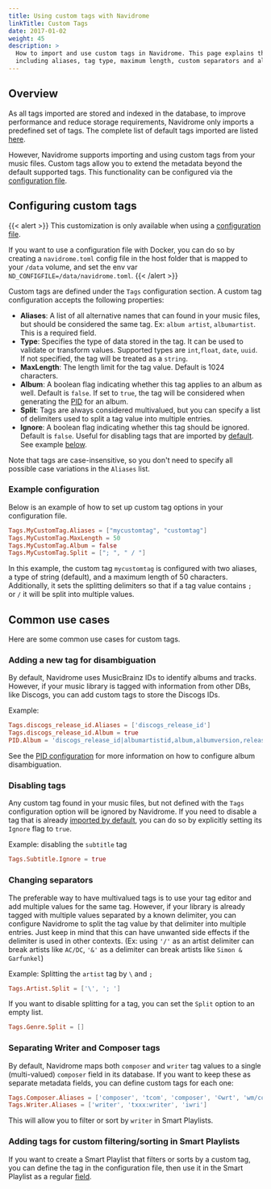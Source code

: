 ```yaml
---
title: Using custom tags with Navidrome
linkTitle: Custom Tags
date: 2017-01-02
weight: 45
description: >
  How to import and use custom tags in Navidrome. This page explains the available options to configure custom tags,
  including aliases, tag type, maximum length, custom separators and album-level settings.
---
```


## Overview

As all tags imported are stored and indexed in the database, to improve performance and reduce storage requirements, 
Navidrome only imports a predefined set of tags. The complete list of default tags imported are listed 
[here][mappings].

However, Navidrome supports importing and using custom tags from your music files. Custom tags allow you to extend the 
metadata beyond the default supported tags. This functionality can be configured via the [configuration file][config].

## Configuring custom tags

{{< alert >}}
This customization is only available when using a [configuration file](/docs/usage/configuration-options).

If you want to use a configuration file with Docker, you can do so by creating a `navidrome.toml` config file in the
host folder that is mapped to your `/data` volume, and set the env var `ND_CONFIGFILE=/data/navidrome.toml`.
{{< /alert >}}


Custom tags are defined under the `Tags` configuration section. A custom tag configuration accepts the following properties:

- **Aliases**: A list of all alternative names that can found in your music files, but should be considered the same tag. 
  Ex: `album artist`, `albumartist`. This is a required field.
- **Type**: Specifies the type of data stored in the tag. It can be used to validate or transform values. 
  Supported types are `int`,`float`, `date`, `uuid`. If not specified, the tag will be treated as a `string`.
- **MaxLength**: The length limit for the tag value. Default is 1024 characters.
- **Album**: A boolean flag indicating whether this tag applies to an album as well. Default is `false`. 
  If set to `true`, the tag will be considered when generating the [PID][pid] for an album.
- **Split**: Tags are always considered multivalued, but you can specify a list of delimiters used to split a tag value 
   into multiple entries.  
- **Ignore**: A boolean flag indicating whether this tag should be ignored. Default is `false`. Useful for disabling tags
  that are imported by [default][mappings]. See example [below](#disabling-tags).

Note that tags are case-insensitive, so you don't need to specify all possible case variations in the `Aliases` list.

### Example configuration
Below is an example of how to set up custom tag options in your configuration file.
```toml
Tags.MyCustomTag.Aliases = ["mycustomtag", "customtag"]
Tags.MyCustomTag.MaxLength = 50
Tags.MyCustomTag.Album = false
Tags.MyCustomTag.Split = ["; ", " / "]
```

In this example, the custom tag `mycustomtag` is configured with two aliases, a type of string (default), and a maximum 
length of 50 characters. Additionally, it sets the splitting delimiters so that if a tag value contains `; ` or ` / ` 
it will be split into multiple values.

## Common use cases

Here are some common use cases for custom tags.

### Adding a new tag for disambiguation
By default, Navidrome uses MusicBrainz IDs to identify albums and tracks. However, if your music library is tagged with 
information from other DBs, like Discogs, you can add custom tags to store the Discogs IDs.

Example:
```toml
Tags.discogs_release_id.Aliases = ['discogs_release_id']
Tags.discogs_release_id.Album = true
PID.Album = 'discogs_release_id|albumartistid,album,albumversion,releasedate'
```

See the [PID configuration][pid] for more information on how to configure album disambiguation.

### Disabling tags
Any custom tag found in your music files, but not defined with the `Tags` configuration option will be ignored by 
Navidrome. If you need to disable a tag that is already [imported by default][mappings], you can do so by explicitly
setting its `Ignore` flag to `true`.

Example: disabling the `subtitle` tag 
```toml
Tags.Subtitle.Ignore = true
```

### Changing separators
The preferable way to have multivalued tags is to use your tag editor and add multiple values for the same tag.
However, if your library is already tagged with multiple values separated by a known delimiter, you can configure
Navidrome to split the tag value by that delimiter into multiple entries. Just keep in mind that this can have unwanted
side effects if the delimiter is used in other contexts. (Ex: using `'/'` as an artist delimiter can break artists like 
`AC/DC`, `'&'` as a delimiter can break artists like `Simon & Garfunkel`)

Example: Splitting the `artist` tag by `\` and `; `
```toml
Tags.Artist.Split = ['\', '; ']
```

If you want to disable splitting for a tag, you can set the `Split` option to an empty list.
```toml
Tags.Genre.Split = []
```

### Separating Writer and Composer tags
By default, Navidrome maps both `composer` and `writer` tag values to a single (multi-valued) `composer` field in its 
database. If you want to keep these as separate metadata fields, you can define custom tags for each one:
```toml
Tags.Composer.Aliases = ['composer', 'tcom', 'composer', '©wrt', 'wm/composer', 'imus']
Tags.Writer.Aliases = ['writer', 'txxx:writer', 'iwri']
```

This will allow you to filter or sort by `writer` in Smart Playlists.

### Adding tags for custom filtering/sorting in Smart Playlists
If you want to create a Smart Playlist that filters or sorts by a custom tag, you can define the tag in the
configuration file, then use it in the Smart Playlist as a regular 
[field](/docs/usage/smartplaylists/#additional-resources).


[config]: /docs/usage/configuration-options
[mappings]: https://github.com/navidrome/navidrome/blob/master/resources/mappings.yaml
[pid]: /docs/usage/pids

